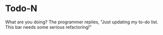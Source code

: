 # Todo-N
What are you doing? The programmer replies, "Just updating my to-do list. This bar needs some serious refactoring!"
